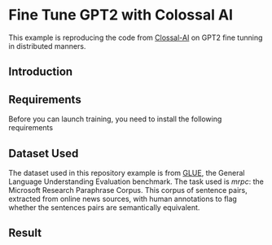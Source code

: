 # Fine Tune GPT2 with Colossal AI
This example is reproducing the code from [Clossal-AI](https://github.com/hpcaitech/ColossalAI/blob/main/examples/language/gpt/hybridparallelism/finetune.py) on GPT2 fine tunning in distributed manners. 

## Introduction


## Requirements

Before you can launch training, you need to install the following requirements

## Dataset Used
The dataset used in this repository example is from [GLUE](https://huggingface.co/datasets/nyu-mll/glue), the General Language Understanding Evaluation benchmark. The task used is *mrpc*: the Microsoft Research Paraphrase Corpus. This corpus of sentence pairs, extracted from online news sources, with human annotations to flag whether the sentences pairs are semantically equivalent. 

## Result

